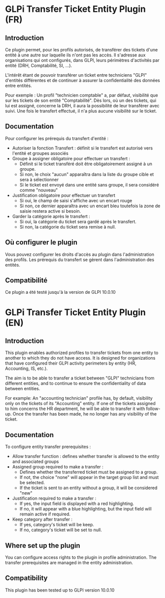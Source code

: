 # GLPi Transfer Ticket Entity Plugin (FR)

## Introduction

Ce plugin permet, pour les profils autorisés, de transférer des tickets d'une entité à une autre sur laquelle ils n'ont pas les accès.
Il s'adresse aux organisations qui ont configurés, dans GLPI, leurs périmètres d'activités par entité (DRH, Comptabilité, SI, ...).

L'intérêt étant de pouvoir transférer un ticket entre techniciens "GLPI" d'entités différentes et de continuer à assurer la confidentialité des données entre entités.

Pour exemple : 
Un profil "technicien comptable" a, par défaut, visibilité que sur les tickets de son entité "Comptabilité".
Dès lors, où un des tickets, qui lui est assigné, concerne la DRH, il aura la possibilité de leur transférer avec suivi.
Une fois le transfert effectué, il n'a plus aucune visibilité sur le ticket.

## Documentation

Pour configurer les prérequis du transfert d'entité :

- Autoriser la fonction Transfert : définit si le transfert est autorisé vers l'entité et groupes associés
- Groupe à assigner obligatoire pour effectuer un transfert : 
	- Définit si le ticket transféré doit être obligatoirement assigné à un groupe.
	- Si non, le choix "aucun" apparaîtra dans la liste du groupe cible et sera à sélectionner
	- Si le ticket est envoyé dans une entité sans groupe, il sera considéré comme "nouveau"
- Justification obligatoire pour effectuer un transfert
	- Si oui, le champ de saisi s'affiche avec un encart rouge
	- Si non, ce dernier apparaîtra avec un encart bleu toutefois la zone de saisie restera active si besoin.
- Garder la catégorie après le transfert :
    - Si oui, la catégorie du ticket sera gardé après le transfert.
    - Si non, la catégorie du ticket sera remise à null.

## Où configurer le plugin

Vous pouvez configurer les droits d'accès au plugin dans l'administration des profils.
Les prérequis du transfert se gèrent dans l'administration des entités.

## Compatibilité

Ce plugin a été testé jusqu'à la version de GLPI 10.0.10

# GLPi Transfer Ticket Entity Plugin (EN)

## Introduction

This plugin enables authorized profiles to transfer tickets from one entity to another to which they do not have access.
It is designed for organizations that have configured their GLPI activity perimeters by entity (HR, Accounting, IS, etc.).

The aim is to be able to transfer a ticket between "GLPI" technicians from different entities, and to continue to ensure the confidentiality of data between entities.

For example: 
An "accounting technician" profile has, by default, visibility only on the tickets of its "Accounting" entity.
If one of the tickets assigned to him concerns the HR department, he will be able to transfer it with follow-up.
Once the transfer has been made, he no longer has any visibility of the ticket.

## Documentation

To configure entity transfer prerequisites :

- Allow transfer function : defines whether transfer is allowed to the entity and associated groups
- Assigned group required to make a transfer : 
    - Defines whether the transferred ticket must be assigned to a group.
    - If not, the choice "none" will appear in the target group list and must be selected.
    - If the ticket is sent to an entity without a group, it will be considered "new"
- Justification required to make a transfer :
    - If yes, the input field is displayed with a red highlighting.
    - If no, it will appear with a blue highlighting, but the input field will remain active if required.
- Keep category after transfer :
    - If yes, category's ticket will be keep.
    - If no, category's ticket will be set to null.

## Where set up the plugin

You can configure access rights to the plugin in profile administration.
The transfer prerequisites are managed in the entity administration.

## Compatibility

This plugin has been tested up to GLPI version 10.0.10